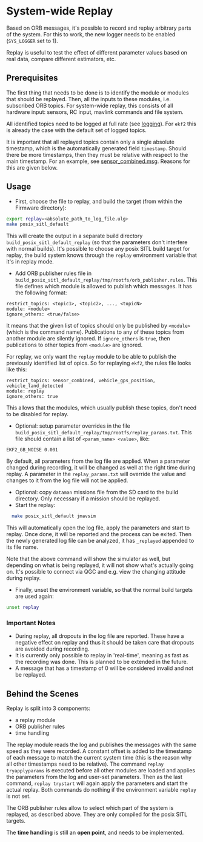 # System-wide Replay
Based on ORB messages, it's possible to record and replay arbitrary parts of the
system. For this to work, the new logger needs to be enabled (`SYS_LOGGER` set
to 1).

Replay is useful to test the effect of different parameter values based on real
data, compare different estimators, etc.

## Prerequisites
The first thing that needs to be done is to identify the module or modules that
should be replayed. Then, all the inputs to these modules, i.e. subscribed ORB
topics. For system-wide replay, this consists of all hardware input: sensors, RC
input, mavlink commands and file system.

All identified topics need to be logged at full rate (see
[logging](advanced-logging.md)). For `ekf2` this is already the case with the
default set of logged topics.

It is important that all replayed topics contain only a single absolute
timestamp, which is the automatically generated field `timestamp`. Should there
be more timestamps, then they must be relative with respect to the main
timestamp. For an example, see
[sensor_combined.msg](https://github.com/PX4/Firmware/blob/master/msg/sensor_combined.msg).
Reasons for this are given below.


## Usage

- First, choose the file to replay, and build the target (from within the
  Firmware directory):
```sh
export replay=<absolute_path_to_log_file.ulg>
make posix_sitl_default
```
  This will create the output in a separate build directory
  `build_posix_sitl_default_replay` (so that the parameters don't interfere with
  normal builds). It's possible to choose any posix SITL build target for
  replay, the build system knows through the `replay` environment variable that
  it's in replay mode.
- Add ORB publisher rules file in
  `build_posix_sitl_default_replay/tmp/rootfs/orb_publisher.rules`.
  This file defines which module is allowed to publish which messages. It has
  the following format:
```
restrict_topics: <topic1>, <topic2>, ..., <topicN>
module: <module>
ignore_others: <true/false>
```
  It means that the given list of topics should only be published by `<module>`
  (which is the command name). Publications to any of these topics from another
  module are silently ignored. If `ignore_others` is `true`, then publications
  to other topics from `<module>` are ignored.

  For replay, we only want the `replay` module to be able to publish the
  previously identified list of opics. So for replaying `ekf2`, the rules file
  looks like this:
```
restrict_topics: sensor_combined, vehicle_gps_position, vehicle_land_detected
module: replay
ignore_others: true
```
  This allows that the modules, which usually publish these topics, don't need
  to be disabled for replay.

- Optional: setup parameter overrides in the file
  `build_posix_sitl_default_replay/tmp/rootfs/replay_params.txt`.
  This file should contain a list of `<param_name> <value>`, like:
```
EKF2_GB_NOISE 0.001
```
  By default, all parameters from the log file are applied. When a parameter
  changed during recording, it will be changed as well at the right time during
  replay. A parameter in the `replay_params.txt` will override the value and
  changes to it from the log file will not be applied.
- Optional: copy `dataman` missions file from the SD card to the build
  directory. Only necessary if a mission should be replayed.
- Start the replay:
```sh
  make posix_sitl_default jmavsim
```
  This will automatically open the log file, apply the parameters and start
  to replay. Once done, it will be reported and the process can be exited. Then
  the newly generated log file can be analyzed, it has `_replayed` appended to
  its file name.

  Note that the above command will show the simulator as well, but depending on
  what is being replayed, it will not show what's actually going on. It's
  possible to connect via QGC and e.g. view the changing attitude during replay.

- Finally, unset the environment variable, so that the normal build targets
  are used again:
```sh
unset replay
```

### Important Notes

- During replay, all dropouts in the log file are reported. These have a
  negative effect on replay and thus it should be taken care that dropouts are
  avoided during recording.
- It is currently only possible to replay in 'real-time', meaning as fast as the
  recording was done. This is planned to be extended in the future.
- A message that has a timestamp of 0 will be considered invalid and not be
  replayed.


## Behind the Scenes

Replay is split into 3 components:
- a replay module
- ORB publisher rules
- time handling

The replay module reads the log and publishes the messages with the same speed
as they were recorded. A constant offset is added to the timestamp of each
message to match the current system time (this is the reason why all other
timestamps need to be relative). The command `replay tryapplyparams` is executed
before all other modules are loaded and applies the parameters from the log and
user-set parameters. Then as the last command, `replay trystart` will again
apply the parameters and start the actual replay. Both commands do nothing if
the environment variable `replay` is not set.


The ORB publisher rules allow to select which part of the system is replayed, as
described above. They are only compiled for the posix SITL targets.


The **time handling** is still an **open point**, and needs to be implemented.

